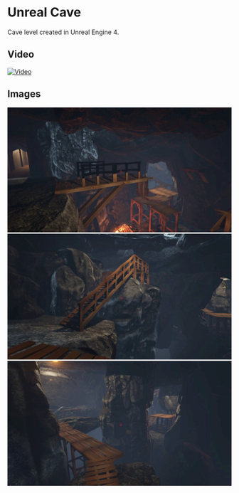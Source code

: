 # Unreal Cave
Cave level created in Unreal Engine 4.

## Video
[![Video](http://img.youtube.com/vi/W7uSJDnt7Y8/0.jpg)](http://www.youtube.com/watch?v=W7uSJDnt7Y8 "Video")

## Images
![alt tag](https://raw.githubusercontent.com/VictorLeach96/UnrealCave/master/Images/Image_1.png)
![alt tag](https://raw.githubusercontent.com/VictorLeach96/UnrealCave/master/Images/Image_2.png)
![alt tag](https://raw.githubusercontent.com/VictorLeach96/UnrealCave/master/Images/Image_3.png)
